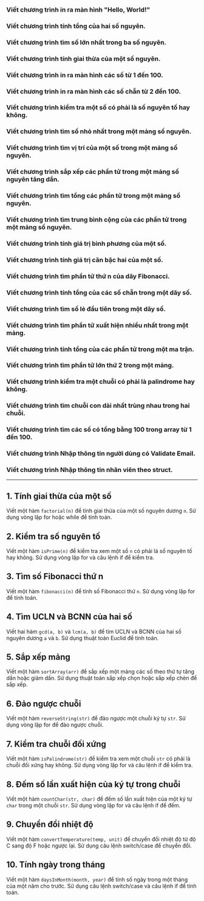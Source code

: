 <!-- Phần 1 -->

### Viết chương trình in ra màn hình "Hello, World!"

### Viết chương trình tính tổng của hai số nguyên.

### Viết chương trình tìm số lớn nhất trong ba số nguyên.

### Viết chương trình tính giai thừa của một số nguyên.

### Viết chương trình in ra màn hình các số từ 1 đến 100.

### Viết chương trình in ra màn hình các số chẵn từ 2 đến 100.

### Viết chương trình kiểm tra một số có phải là số nguyên tố hay không.

<!-- Phần 2 -->

### Viết chương trình tìm số nhỏ nhất trong một mảng số nguyên.

### Viết chương trình tìm vị trí của một số trong một mảng số nguyên.

### Viết chương trình sắp xếp các phần tử trong một mảng số nguyên tăng dần.

### Viết chương trình tìm tổng các phần tử trong một mảng số nguyên.

### Viết chương trình tìm trung bình cộng của các phần tử trong một mảng số nguyên.

### Viết chương trình tính giá trị bình phương của một số.

### Viết chương trình tính giá trị căn bậc hai của một số.

### Viết chương trình tìm phần tử thứ n của dãy Fibonacci.

<!-- Phần 3 -->

### Viết chương trình tính tổng của các số chẵn trong một dãy số.

### Viết chương trình tìm số lẻ đầu tiên trong một dãy số.

### Viết chương trình tìm phần tử xuất hiện nhiều nhất trong một mảng.

### Viết chương trình tính tổng của các phần tử trong một ma trận.

### Viết chương trình tìm phần tử lớn thứ 2 trong một mảng.

### Viết chương trình kiểm tra một chuỗi có phải là palindrome hay không.

### Viết chương trình tìm chuỗi con dài nhất trùng nhau trong hai chuỗi.

### Viết chương trình tìm các số có tổng bằng 100 trong array từ 1 đến 100.

### Viết chương trình Nhập thông tin người dùng có Validate Email.

### Viết chương trình Nhập thông tin nhân viên theo struct.

---

## 1. Tính giai thừa của một số

Viết một hàm `factorial(n)` để tính giai thừa của một số nguyên dương `n`. Sử dụng vòng lặp for hoặc while để tính toán.

## 2. Kiểm tra số nguyên tố

Viết một hàm `isPrime(n)` để kiểm tra xem một số `n` có phải là số nguyên tố hay không. Sử dụng vòng lặp for và câu lệnh if để kiểm tra.

## 3. Tìm số Fibonacci thứ n

Viết một hàm `fibonacci(n)` để tính số Fibonacci thứ `n`. Sử dụng vòng lặp for để tính toán.

## 4. Tìm UCLN và BCNN của hai số

Viết hai hàm `gcd(a, b)` và `lcm(a, b)` để tìm UCLN và BCNN của hai số nguyên dương `a` và `b`. Sử dụng thuật toán Euclid để tính toán.

## 5. Sắp xếp mảng

Viết một hàm `sortArray(arr)` để sắp xếp một mảng các số theo thứ tự tăng dần hoặc giảm dần. Sử dụng thuật toán sắp xếp chọn hoặc sắp xếp chèn để sắp xếp.

## 6. Đảo ngược chuỗi

Viết một hàm `reverseString(str)` để đảo ngược một chuỗi ký tự `str`. Sử dụng vòng lặp for để đảo ngược chuỗi.

## 7. Kiểm tra chuỗi đối xứng

Viết một hàm `isPalindrome(str)` để kiểm tra xem một chuỗi `str` có phải là chuỗi đối xứng hay không. Sử dụng vòng lặp for và câu lệnh if để kiểm tra.

## 8. Đếm số lần xuất hiện của ký tự trong chuỗi

Viết một hàm `countChar(str, char)` để đếm số lần xuất hiện của một ký tự `char` trong một chuỗi `str`. Sử dụng vòng lặp for và câu lệnh if để đếm.

## 9. Chuyển đổi nhiệt độ

Viết một hàm `convertTemperature(temp, unit)` để chuyển đổi nhiệt độ từ độ C sang độ F hoặc ngược lại. Sử dụng câu lệnh switch/case để chuyển đổi.

## 10. Tính ngày trong tháng

Viết một hàm `daysInMonth(month, year)` để tính số ngày trong một tháng của một năm cho trước. Sử dụng câu lệnh switch/case và câu lệnh if để tính toán.
